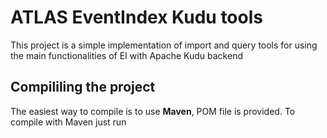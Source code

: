 ATLAS EventIndex Kudu tools
==============
This project is a simple implementation of import and query tools for using the
main functionalities of EI with Apache Kudu backend

Compililing the project
--------------
The easiest way to compile is to use <b> Maven</b>, POM file is provided.
To compile with Maven just run